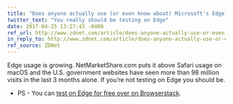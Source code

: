 ```yaml
---
title: "Does anyone actually use (or even know about) Microsoft's Edge browser?"
twitter_text: "You really should be testing on Edge"
date: 2017-04-25 13:27:43 -0400
ref_url: http://www.zdnet.com/article/does-anyone-actually-use-or-even-know-about-microsofts-edge-browser/
in_reply_to: http://www.zdnet.com/article/does-anyone-actually-use-or-even-know-about-microsofts-edge-browser/
ref_source: ZDNet
---
```


Edge usage is growing. NetMarketShare.com puts it above Safari usage on macOS and the U.S. government websites have seen more than 98 million visits in the last 3 months alone. If you’re not testing on Edge you should be.

- PS - You can [test on Edge for free over on Browserstack](https://blogs.windows.com/msedgedev/2017/03/30/free-edge-testing-browserstack/).
